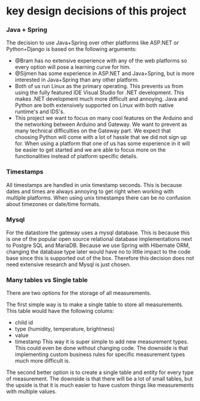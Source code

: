 # key design decisions of this project


### Java + Spring
The decision to use Java+Spring over other platforms like ASP.NET or Python+Django is based on the following arguments:
* @Bram has no extensive experience with any of the web platforms so every option will pose a learning curve for him.
* @Sijmen has some experience in ASP.NET and Java+Spring, but is more interested in Java+Spring than any other platform.
* Both of us run Linux as the primary operating. This prevents us from using the fully featured IDE Visual Studio for .NET development. This makes .NET development much more difficult and annoying. Java and Python are both extensively supported on Linux with both native runtime's and IDS's.
* This project we want to focus on many cool features on the Arduino and the networking between Arduino and Gateway. We want to prevent as many technical difficulties on the Gateway part. We expect that choosing Python will come with a lot of hassle that we did not sign up for. When using a platform that one of us has some experience in it will be easier to get started and we are able to focus more on the functionalities instead of platform specific details. 

### Timestamps
All timestamps are handled in unix timestamp seconds. This is because dates and times are always annoying to get right when working with multiple platforms. When using unix timestamps there can be no confusion about timezones or date/time formats. 

### Mysql
For the datastore the gateway uses a mysql database. This is because this is one of the popular open source relational database implementations next to Postgre SQL and MariaDB. Because we use Spring with Hibernate ORM, changing the database type later would have no to little impact to the code base since this is supported out of the box. Therefore this decision does not need extensive research and Mysql is just chosen.

### Many tables vs Single table
There are two options for the storage of all measurements.

The first simple way is to make a single table to store all measurements. This table would have the following colums:
 * child id
 * type  (humidity, temperature, brightness)
 * value
 * timestamp
This way it is super simple to add new measurement types. This could even be done without changing code. The downside is that implementing custom business rules for specific measurement types much more difficult is.
 
The second better option is to create a single table and entity for every type of measurement. The downside is that there will be a lot of small tables, but the upside is that it is much easier to have custom things like measurements with multiple values. 